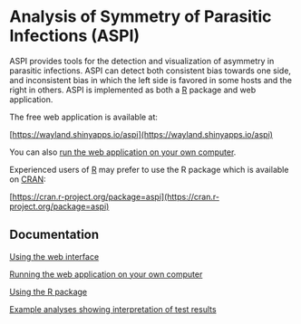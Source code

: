 # Analysis of Symmetry of Parasitic Infections (ASPI)
ASPI provides tools for the detection and visualization of asymmetry in parasitic infections. ASPI can detect both consistent bias towards one side, and inconsistent bias in which the left side is favored in some hosts and the right in others. ASPI is implemented as both a [R](http://www.r-project.org) package and web application.

The free web application is available at:

[https://wayland.shinyapps.io/aspi](https://wayland.shinyapps.io/aspi)

You can also [run the web application on your own computer](https://github.com/WaylandM/aspi/blob/master/doc/running_locally.md).

Experienced users of [R](http://www.r-project.org) may prefer to use the R package which is available on [CRAN](https://cran.r-project.org):

[https://cran.r-project.org/package=aspi](https://cran.r-project.org/package=aspi)



## Documentation
[Using the web interface](https://github.com/WaylandM/aspi/blob/master/doc/gui.md)

[Running the web application on your own computer](https://github.com/WaylandM/aspi/blob/master/doc/running_locally.md)

[Using the R package](https://github.com/WaylandM/aspi/blob/master/doc/using_R_package.md)

[Example analyses showing interpretation of test results](https://github.com/WaylandM/aspi/blob/master/doc/examples.md)
